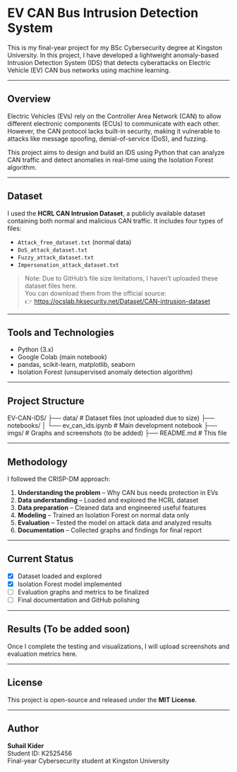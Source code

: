 # EV CAN Bus Intrusion Detection System

This is my final-year project for my BSc Cybersecurity degree at Kingston University. In this project, I have developed a lightweight anomaly-based Intrusion Detection System (IDS) that detects cyberattacks on Electric Vehicle (EV) CAN bus networks using machine learning.

---

## Overview

Electric Vehicles (EVs) rely on the Controller Area Network (CAN) to allow different electronic components (ECUs) to communicate with each other. However, the CAN protocol lacks built-in security, making it vulnerable to attacks like message spoofing, denial-of-service (DoS), and fuzzing.

This project aims to design and build an IDS using Python that can analyze CAN traffic and detect anomalies in real-time using the Isolation Forest algorithm.

---

## Dataset

I used the **HCRL CAN Intrusion Dataset**, a publicly available dataset containing both normal and malicious CAN traffic. It includes four types of files:

- `Attack_free_dataset.txt` (normal data)
- `DoS_attack_dataset.txt`
- `Fuzzy_attack_dataset.txt`
- `Impersonation_attack_dataset.txt`

> Note: Due to GitHub’s file size limitations, I haven’t uploaded these dataset files here.  
You can download them from the official source:  
👉 https://ocslab.hksecurity.net/Dataset/CAN-intrusion-dataset

---

## Tools and Technologies

- Python (3.x)
- Google Colab (main notebook)
- pandas, scikit-learn, matplotlib, seaborn
- Isolation Forest (unsupervised anomaly detection algorithm)

---

## Project Structure

EV-CAN-IDS/
├── data/ # Dataset files (not uploaded due to size)
├── notebooks/
│ └── ev_can_ids.ipynb # Main development notebook
├── imgs/ # Graphs and screenshots (to be added)
├── README.md # This file

---

## Methodology

I followed the CRISP-DM approach:

1. **Understanding the problem** – Why CAN bus needs protection in EVs
2. **Data understanding** – Loaded and explored the HCRL dataset
3. **Data preparation** – Cleaned data and engineered useful features
4. **Modeling** – Trained an Isolation Forest on normal data only
5. **Evaluation** – Tested the model on attack data and analyzed results
6. **Documentation** – Collected graphs and findings for final report

---

## Current Status

- [x] Dataset loaded and explored
- [x] Isolation Forest model implemented
- [ ] Evaluation graphs and metrics to be finalized
- [ ] Final documentation and GitHub polishing

---

## Results (To be added soon)

Once I complete the testing and visualizations, I will upload screenshots and evaluation metrics here.

---

## License

This project is open-source and released under the **MIT License**.

---

## Author

**Suhail Kider**  
Student ID: K2525456  
Final-year Cybersecurity student at Kingston University
